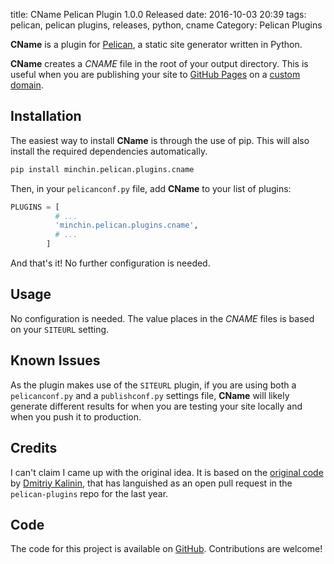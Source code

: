 title: CName Pelican Plugin 1.0.0 Released
date: 2016-10-03 20:39
tags: pelican, pelican plugins, releases, python, cname
Category: Pelican Plugins

**CName** is a plugin for [Pelican](http://docs.getpelican.com/), a static site
generator written in Python.

**CName** creates a *CNAME* file in the root of your output directory. This is
useful when you are publishing your site to [GitHub
Pages](https://pages.github.com/) on a [custom
domain](https://help.github.com/articles/using-a-custom-domain-with-github-pages/).

<!-- read more -->

## Installation

The easiest way to install **CName** is through the use of pip. This will also
install the required dependencies automatically.

~~~~sh
pip install minchin.pelican.plugins.cname
~~~~

Then, in your `pelicanconf.py` file, add **CName** to your list of
plugins:

~~~python
PLUGINS = [
          # ...
          'minchin.pelican.plugins.cname',
          # ...
        ]
~~~

And that's it! No further configuration is needed.

## Usage

No configuration is needed. The value places in the *CNAME* files is based on
your `SITEURL` setting.

## Known Issues

As the plugin makes use of the `SITEURL` plugin, if you are using both a
`pelicanconf.py` and a `publishconf.py` settings file, **CName** will likely
generate different results for when you are testing your site locally and when
you push it to production.

## Credits

I can't claim I came up with the original idea. It is based on the [original
code](https://github.com/getpelican/pelican-plugins/pull/566) by [Dmitriy
Kalinin](http://lazycoder.ru/), that has languished as an open pull request in
the `pelican-plugins` repo for the last year.

## Code

The code for this project is available on
[GitHub](https://github.com/MinchinWeb/minchin.pelican.plugins.cname).
Contributions are welcome!
